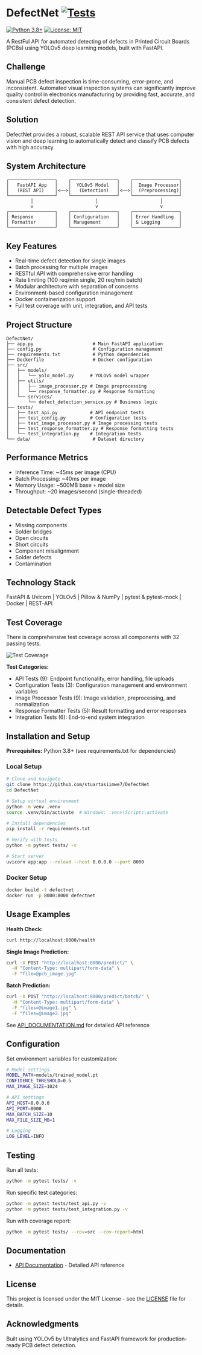 # DefectNet [![Tests](https://github.com/stuartasiimwe7/DefectNet/actions/workflows/python-app.yml/badge.svg)](https://github.com/stuartasiimwe7/DefectNet/actions/workflows/python-app.yml)
[![Python 3.8+](https://img.shields.io/badge/python-3.8+-blue.svg)](https://www.python.org/downloads/)
[![License: MIT](https://img.shields.io/badge/License-MIT-yellow.svg)](https://opensource.org/licenses/MIT)

A RestFul API for automated detecting of defects in Printed Circuit Boards (PCBs) using YOLOv5 deep learning models, built with FastAPI.

## Challenge

Manual PCB defect inspection is time-consuming, error-prone, and inconsistent. Automated visual inspection systems can significantly improve quality control in electronics manufacturing by providing fast, accurate, and consistent defect detection.

## Solution

DefectNet provides a robust, scalable REST API service that uses computer vision and deep learning to automatically detect and classify PCB defects with high accuracy.

## System Architecture

```
┌─────────────────┐    ┌─────────────────┐    ┌─────────────────┐
│   FastAPI App   │    │  YOLOv5 Model   │    │  Image Processor│
│   (REST API)    │<──>│   (Detection)   │<──>│  (Preprocessing)│
└─────────────────┘    └─────────────────┘    └─────────────────┘
         │                       │                       │
         v                       v                       v
┌─────────────────┐    ┌─────────────────┐    ┌─────────────────┐
│ Response        │    │ Configuration   │    │ Error Handling  │
│ Formatter       │    │ Management      │    │ & Logging       │
└─────────────────┘    └─────────────────┘    └─────────────────┘
```

## Key Features

- Real-time defect detection for single images
- Batch processing for multiple images
- RESTful API with comprehensive error handling
- Rate limiting (100 req/min single, 20 req/min batch)
- Modular architecture with separation of concerns
- Environment-based configuration management
- Docker containerization support
- Full test coverage with unit, integration, and API tests

## Project Structure

```
DefectNet/
├── app.py                      # Main FastAPI application
├── config.py                   # Configuration management
├── requirements.txt            # Python dependencies
├── Dockerfile                  # Docker configuration
├── src/
│   ├── models/
│   │   └── yolo_model.py      # YOLOv5 model wrapper
│   ├── utils/
│   │   ├── image_processor.py # Image preprocessing
│   │   └── response_formatter.py # Response formatting
│   └── services/
│       └── defect_detection_service.py # Business logic
├── tests/
│   ├── test_api.py            # API endpoint tests
│   ├── test_config.py         # Configuration tests
│   ├── test_image_processor.py # Image processing tests
│   ├── test_response_formatter.py # Response formatting tests
│   └── test_integration.py    # Integration tests
└── data/                       # Dataset directory
```

## Performance Metrics

- Inference Time: ~45ms per image (CPU)
- Batch Processing: ~40ms per image
- Memory Usage: ~500MB base + model size
- Throughput: ~20 images/second (single-threaded)

## Detectable Defect Types

- Missing components
- Solder bridges
- Open circuits
- Short circuits
- Component misalignment
- Solder defects
- Contamination

## Technology Stack

FastAPI & Uvicorn | YOLOv5 | Pillow & NumPy | pytest & pytest-mock | Docker | REST-API

## Test Coverage

There is comprehensive test coverage across all components with 32 passing tests.

![Test Coverage](data/test_coverage.png)

**Test Categories:**
- API Tests (9): Endpoint functionality, error handling, file uploads
- Configuration Tests (3): Configuration management and environment variables
- Image Processor Tests (9): Image validation, preprocessing, and normalization
- Response Formatter Tests (5): Result formatting and error responses
- Integration Tests (6): End-to-end system integration

## Installation and Setup

**Prerequisites:** Python 3.8+ (see requirements.txt for dependencies)

### Local Setup

```bash
# Clone and navigate
git clone https://github.com/stuartasiimwe7/DefectNet
cd DefectNet

# Setup virtual environment
python -m venv .venv
source .venv/bin/activate  # Windows: .venv\Scripts\activate

# Install dependencies
pip install -r requirements.txt

# Verify with tests
python -m pytest tests/ -v

# Start server
uvicorn app:app --reload --host 0.0.0.0 --port 8000
```

### Docker Setup

```bash
docker build -t defectnet .
docker run -p 8000:8000 defectnet
```

## Usage Examples

**Health Check:**
```bash
curl http://localhost:8000/health
```

**Single Image Prediction:**
```bash
curl -X POST "http://localhost:8000/predict/" \
  -H "Content-Type: multipart/form-data" \
  -F "file=@pcb_image.jpg"
```

**Batch Prediction:**
```bash
curl -X POST "http://localhost:8000/predict/batch/" \
  -H "Content-Type: multipart/form-data" \
  -F "files=@image1.jpg" \
  -F "files=@image2.jpg"
```

See [API_DOCUMENTATION.md](API_DOCUMENTATION.md) for detailed API reference

## Configuration

Set environment variables for customization:

```bash
# Model settings
MODEL_PATH=models/trained_model.pt
CONFIDENCE_THRESHOLD=0.5
MAX_IMAGE_SIZE=1024

# API settings
API_HOST=0.0.0.0
API_PORT=8000
MAX_BATCH_SIZE=10
MAX_FILE_SIZE_MB=1

# Logging
LOG_LEVEL=INFO
```

## Testing

Run all tests:
```bash
python -m pytest tests/ -v
```

Run specific test categories:
```bash
python -m pytest tests/test_api.py -v
python -m pytest tests/test_integration.py -v
```

Run with coverage report:
```bash
python -m pytest tests/ --cov=src --cov-report=html
```

## Documentation

- [API Documentation](API_DOCUMENTATION.md) - Detailed API reference

## License

This project is licensed under the MIT License - see the [LICENSE](LICENSE) file for details.

## Acknowledgments

Built using YOLOv5 by Ultralytics and FastAPI framework for production-ready PCB defect detection.
